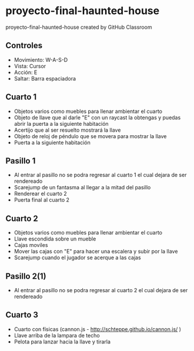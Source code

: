 # proyecto-final-haunted-house
proyecto-final-haunted-house created by GitHub Classroom

## Controles

- Movimiento: W-A-S-D
- Vista: Cursor
- Acción: E
- Saltar: Barra espaciadora

## Cuarto 1

- Objetos varios como muebles para llenar ambientar el cuarto
- Objeto de llave que al darle "E" con un raycast la obtengas y puedas abrir la puerta a la siguiente habitación 
- Acertijo que al ser resuelto mostrará la llave
- Objeto de reloj de péndulo que se movera para mostrar la llave 
- Puerta a la siguiente habitación 

## Pasillo 1 

- Al entrar al pasillo no se podra regresar al cuarto 1 el cual dejara de ser rendereado
- Scarejump de un fantasma al llegar a la mitad del pasillo
- Renderear el cuarto 2
- Puerta final al cuarto 2

## Cuarto 2

- Objetos varios como muebles para llenar ambientar el cuarto
- Llave escondida sobre un mueble
- Cajas moviles
- Mover las cajas con "E" para hacer una escalera y subir por la llave
- Scarejump cuando el jugador se acerque a las cajas

## Pasillo 2(1)

- Al entrar al pasillo no se podra regresar al cuarto 2 el cual dejara de ser rendereado

## Cuarto 3

- Cuarto con físicas (cannon.js - http://schteppe.github.io/cannon.js/ )
- Llave arriba de la lampara de techo 
- Pelota para lanzar hacia la llave y tirarla

